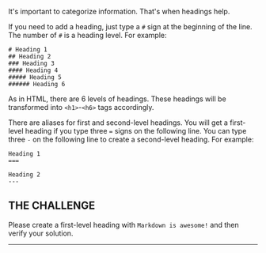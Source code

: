 It's important to categorize information. That's when headings help.

If you need to add a heading, just type a `#` sign at the beginning of the line. The number of `#` is a heading level. For example:

    # Heading 1
    ## Heading 2
    ### Heading 3
    #### Heading 4
    ##### Heading 5
    ###### Heading 6

As in HTML, there are 6 levels of headings. These headings will be transformed into `<h1>`-`<h6>` tags accordingly.

There are aliases for first and second-level headings. You will get a first-level heading if you type three `=` signs on the following line.
You can type three `-` on the following line to create a second-level heading. For example:

    Heading 1
    ===

    Heading 2
    ---

## THE CHALLENGE

Please create a first-level heading with `Markdown is awesome!` and then verify your solution.

---
